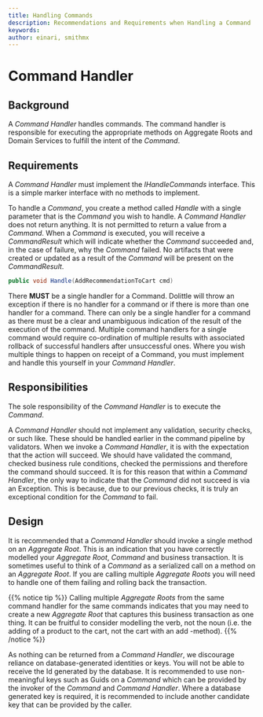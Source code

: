 ```yaml
---
title: Handling Commands
description: Recommendations and Requirements when Handling a Command
keywords: 
author: einari, smithmx
---
```


# Command Handler

## Background

A *Command Handler* handles commands.  The command handler is responsible for executing the appropriate methods on Aggregate Roots and Domain Services to fulfill the intent of the *Command*.

## Requirements

A *Command Handler* must implement the *IHandleCommands* interface.  This is a simple marker interface with no methods to implement.

To handle a *Command*, you create a method called *Handle* with a single parameter that is the *Command* you wish to handle.  A *Command Handler* does not return anything.  It is not permitted to return a value from a *Command*.  When a *Command* is executed, you will receive a *CommandResult*
which will indicate whether the *Command* succeeded and, in the case of failure, why the *Command* failed.  No artifacts that were created or updated as a result of the *Command* will be present on the *CommandResult*.

```csharp
public void Handle(AddRecommendationToCart cmd)
```

There **MUST** be a single handler for a Command.  Dolittle will throw an exception if there is no handler for a command or if there is more than one handler for a command.  There can only be a single handler for a command as there must be a clear and unambiguous indication of the result of the execution of the command.  Multiple command handlers for a single command would require co-ordination of multiple results with associated rollback of successful handlers after unsuccessful ones.  Where you wish multiple things to happen on receipt of a Command, you must implement and handle this yourself in your *Command Handler*.

## Responsibilities

The sole responsibility of the *Command Handler* is to execute the *Command*.

A *Command Handler* should not implement any validation, security checks, or such like.  These should be handled earlier in the command pipeline by validators.  When we invoke a *Command Handler*, it is with the expectation that the action will succeed.  We should have validated the command,
checked business rule conditions, checked the permissions and therefore the command should succeed.  It is for this reason that within a *Command Handler*, the only way to indicate that the *Command* did not succeed is via an Exception.  This is because, due to our previous checks,
it is truly an exceptional condition for the *Command* to fail.

## Design

It is recommended that a *Command Handler* should invoke a single method on an *Aggregate Root*.  This is an indication that you have correctly modelled your *Aggregate Root*, *Command* and business transaction.  It is sometimes useful to think of a *Command* as a serialized call on a method on an *Aggregate Root*. If you are calling multiple *Aggregate Roots* you will need to handle one of them failing and rolling back the transaction.

{{% notice tip %}}
Calling multiple *Aggregate Roots* from the same command handler for the same commands indicates that you may need to create a new *Aggregate Root* that captures this business transaction as one thing. It can be fruitful to consider modelling the verb, not the noun (i.e. the adding of a product
to the cart, not the cart with an add -method).
{{% /notice %}}

As nothing can be returned from a *Command Handler*, we discourage reliance on database-generated identities or keys. You will not be able to receive the Id generated by the database. It is recommended to use non-meaningful keys such as Guids on a *Command* which can be provided by the invoker of the *Command* and *Command Handler*. Where a database generated key is required, it is recommended to include another candidate key that can be provided by the caller.

